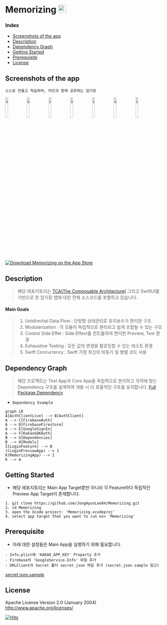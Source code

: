 # Memorizing <img src="https://user-images.githubusercontent.com/107039500/217715514-adf5eaa8-eda8-428a-9234-fd2254e42af2.png" width="25" height="25">

### Index
* [Screenshots of the app](#Screenshots-of-the-app)
* [Description](#Description)
* [Dependency Graph](#Dependency-Graph)
* [Getting Started](#Getting-Started)
* [Prerequisite](#Prerequisite)
* [License](#License)


## Screenshots of the app
`스스로 만들고 학습하며, 타인과 함께 공유하는 암기장`

<img src="https://user-images.githubusercontent.com/111134273/221109890-c30a3515-dcd8-47d7-9d5c-e21d86af7343.png" width="13%" height="13%"> <img src="https://user-images.githubusercontent.com/111134273/221109898-48744fab-f69b-49ed-b817-03e12a7ab578.png" width="13%" height="13%"> <img src="https://user-images.githubusercontent.com/111134273/221109908-99342b0a-21ce-4e55-8614-b5c516941c9f.png" width="13%" height="13%"> <img src="https://user-images.githubusercontent.com/111134273/221109918-0ac8e8a4-08dd-4c6c-a432-2ad31158d696.png" width="13%" height="13%"> <img src="https://user-images.githubusercontent.com/111134273/221109927-f9031d1b-2c8d-42c2-8642-5cec2f54ddb0.png" width="13%" height="13%"> <img src="https://user-images.githubusercontent.com/111134273/221109937-046a163b-778f-4365-a5a7-006dc43f63ae.png" width="13%" height="13%"> <img src="https://user-images.githubusercontent.com/111134273/221109942-9c24a636-4129-4778-a9df-f67731f12ca0.png" width="13%" height="13%">

[![Download Memorizing on the App Store](https://dbsqho33cgp4y.cloudfront.net/github/app-store-badge.png)](https://apps.apple.com/us/app/%EB%A9%94%EB%AA%A8%EB%9D%BC%EC%9D%B4%EC%A7%95-memorizing/id1670026920)


## Description
> 해당 레포지토리는 [TCA(The Composable Architecture)](https://github.com/pointfreeco/swift-composable-architecture) 그리고 SwiftUI를 기반으로 한 암기장 앱에 대한 전체 소스코드를 포함하고 있습니다.

#### Main Goals
> 1. Unidirectial Data Flow : 단방향 상태관리로 유지보수가 편리한 구조
> 2. Modularization : 각 모듈이 독립적으로 분리되고 쉽게 조합될 수 있는 구조
> 3. Control Side Effet : Side Effect를 컨트롤하여 편리한 Preview, Test 환경 
> 4. Exhaustive Testing : 모든 값의 변경을 팔로잉할 수 있는 테스트 환경
> 5. Swift Concurrency : Swift 가장 최신의 비동기 및 병렬 코드 사용

## Dependency Graph
> 해당 프로젝트는 Test App과 Core App을 독립적으로 분리하고 각각에 맞는 Dependency 구조를 설계하여 개발 시 더 효울적인 구조를 유지합니다. [Full Package Dependency](https://github.com/JongHyunLee84/Memorizing/blob/main/Package.swift)

- `Dependency Example`
```mermaid
graph LR
A[AuthClientLive] --> B[AuthClient]
A --> C[FirebaseAuth]
A --> D[FirebaseFirestore]
A --> E[GoogleSignIn]
A --> F[KakaoSDKAuth]
B --> G[Dependencies]
B --> H[Models]
I[LoginFeature] --> B
J(LoginPreviewApp) --> I
K(MemorizingApp) --> I
K --> A
```

## Getting Started

* 해당 레포지토리는 Main App Target뿐만 아니라 각 Feature마다 독립적인 Preview App Target이 존재합니다. 
```
1. git clone https://github.com/JongHyunLee84/Memorizing.git
2. cd Memorizing
3. open the Xcode project: 'Memorizing.xcodeproj'
4. select app target that you want to run ex> 'Memorizing'
```

## Prerequisite

* 아래 대한 설정들은 Main App을 실행하기 위해 필요합니다.
```
- Info.plist에 'KAKAO_APP_KEY' Property 추가
- Firebase의 'GoogleService-Info' 파일 추가
- URLClient의 Secret 폴더 secret.json 파일 추가 (secret.json.sample 참고)
```
[secret.json.sample](https://github.com/JongHyunLee84/Memorizing/blob/main/Sources/URLClientLive/Secrets/secrets.json.sample)
## License

Apache License
Version 2.0 (January 2004)  
http://www.apache.org/licenses/

[![Hits](https://hits.seeyoufarm.com/api/count/incr/badge.svg?url=https%3A%2F%2Fgithub.com%2FJongHyunLee84%2FMemorizing&count_bg=%2379C83D&title_bg=%23555555&icon=&icon_color=%23E7E7E7&title=hits&edge_flat=false)](https://hits.seeyoufarm.com)
